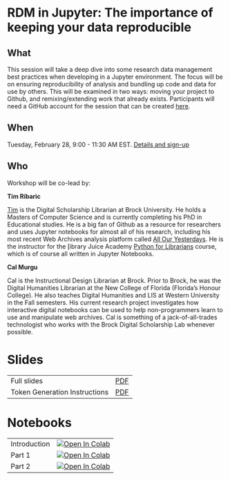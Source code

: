 
# RDM in Jupyter: The importance of keeping your data reproducible

## What

This session will take a deep dive into some research data management best practices when developing in a Jupyter environment. The focus will be on ensuring reproducibility of analysis and bundling up code and data for use by others. This will be examined in two ways: moving your project to Github, and remixing/extending work that already exists. Participants will need a GitHub account for the session that can be created [here](https://github.com/join).

## When 

Tuesday, February 28, 9:00 - 11:30 AM EST. [Details and sign-up](https://leddy.uwindsor.ca/training-events/rdm-tdm-jupyterhub-newspapers)


## Who

Workshop will be co-lead by:

**Tim Ribaric** 

[Tim](https://twitter.com/elbitronic) is the Digital Scholarship Librarian at Brock University. He holds a Masters of Computer Science and is currently completing his PhD in Educational studies. He is a big fan of Github as a resource for researchers and uses Jupyter notebooks for almost all of his research, including his most recent Web Archives analysis platform called [All Our Yesterdays](https://brockdsl.github.io/AOYTK/). He is the instructor for the [ibrary Juice Academy [Python for Librarians](https://libraryjuiceacademy.com/shop/course/270-python-for-librarians/) course, which is of course all written in Jupyter Notebooks.

**Cal Murgu** 

Cal is the Instructional Design Librarian at Brock. Prior to Brock, he was the Digital Humanities Librarian at the New College of Florida (Florida’s Honour College). He also teaches Digital Humanities and LIS at Western University in the Fall semesters. His current research project investigates how interactive digital notebooks can be used to help non-programmers learn to use and manipulate web archives. Cal is something of a jack-of-all-trades technologist who works with the Brock Digital Scholarship Lab whenever possible.


# Slides

|   |   |
|---|---|
|Full slides| [PDF](https://github.com/elibtronic/RDM_Jupyter_Workshop/raw/main/Motivations_and_RDM.pdf) |
|Token Generation Instructions| [PDF](https://github.com/elibtronic/RDM_Jupyter_Workshop/raw/main/Token_instructions.pdf)



# Notebooks

|   |   |
|---|---|
|Introduction |  [![Open In Colab](https://colab.research.google.com/assets/colab-badge.svg)](https://colab.research.google.com/github/BrockDSL/RDM_Jupyter_Workshop/blob/main/intro.ipynb)|
|Part 1| [![Open In Colab](https://colab.research.google.com/assets/colab-badge.svg)](https://colab.research.google.com/github/BrockDSL/RDM_Jupyter_Workshop/blob/main/part_1.ipynb) |
|Part 2|  [![Open In Colab](https://colab.research.google.com/assets/colab-badge.svg)](https://colab.research.google.com/github/BrockDSL/RDM_Jupyter_Workshop/blob/main/part_2.ipynb)|
